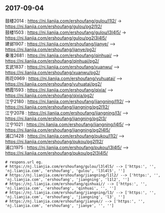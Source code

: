 ## 2017-09-04

鼓楼2014 : https://nj.lianjia.com/ershoufang/gulou/l1l2/ -> https://nj.lianjia.com/ershoufang/gulou/pg2l1l2/  
鼓楼1503 : https://nj.lianjia.com/ershoufang/gulou/l3l4l5/ -> https://nj.lianjia.com/ershoufang/gulou/pg2l3l4l5/  
建邺1907 : https://nj.lianjia.com/ershoufang/jianye/ —> https://nj.lianjia.com/ershoufang/jianye/pg2/  
秦淮2681 : https://nj.lianjia.com/ershoufang/qinhuai/ —> https://nj.lianjia.com/ershoufang/qinhuai/pg2/  
玄武1837 : https://nj.lianjia.com/ershoufang/xuanwu/ —> https://nj.lianjia.com/ershoufang/xuanwu/pg2/  
雨花0969 : https://nj.lianjia.com/ershoufang/yuhuatai/ —> https://nj.lianjia.com/ershoufang/yuhuatai/pg2/  
栖霞1593 : https://nj.lianjia.com/ershoufang/qixia/ —> https://nj.lianjia.com/ershoufang/qixia/pg2/  
江宁2180 : https://nj.lianjia.com/ershoufang/jiangning/l1l2/ —> https://nj.lianjia.com/ershoufang/jiangning/pg2l1l2/  
江宁2078 : https://nj.lianjia.com/ershoufang/jiangning/l3/ —> https://nj.lianjia.com/ershoufang/jiangning/pg2l3/  
江宁1021 : https://nj.lianjia.com/ershoufang/jiangning/l4l5/ —> https://nj.lianjia.com/ershoufang/jiangning/pg2l4l5/  
浦口1428 : https://nj.lianjia.com/ershoufang/pukou/l1l2/ —> https://nj.lianjia.com/ershoufang/pukou/pg2l1l2/  
浦口1975 : https://nj.lianjia.com/ershoufang/pukou/l3l4l5/ —> https://nj.lianjia.com/ershoufang/pukou/pg2l3l4l5/  

    # respons.url eg.
    # https://nj.lianjia.com/ershoufang/gulou/l3l4l5/ --> ['https:', '', 'nj.lianjia.com', 'ershoufang', 'gulou', 'l3l4l5', '']
    # https://nj.lianjia.com/ershoufang/jiangning/l1l2/ --> ['https:', '', 'nj.lianjia.com', 'ershoufang', 'jiangning', 'l1l2', '']
    # https://nj.lianjia.com/ershoufang/qinhuai// --> ['https:', '', 'nj.lianjia.com', 'ershoufang', 'qinhuai', '', '']
    # https://nj.lianjia.com/ershoufang/jiangning/l3/ --> ['https:', '', 'nj.lianjia.com', 'ershoufang', 'jiangning', 'l3', '']
    # https://nj.lianjia.com/ershoufang/jianye// --> ['https:', '', 'nj.lianjia.com', 'ershoufang', 'jianye', '', '']
